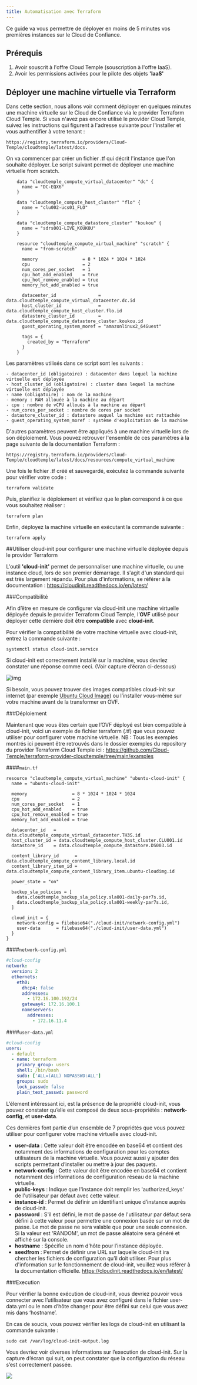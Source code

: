 ```yaml
---
title: Automatisation avec Terraform
---
```


Ce guide va vous permettre de déployer en moins de 5 minutes vos premières instances sur le Cloud de Confiance.


## __Prérequis__
1. Avoir souscrit à l'offre Cloud Temple (souscription à l'offre IaaS).
2. Avoir les permissions activées pour le pilote des objets __'IaaS'__

## Déployer une machine virtuelle via Terraform
Dans cette section, nous allons voir comment déployer en quelques minutes une machine virtuelle sur le Cloud de Confiance via le provider Terraform Cloud Temple. 
Si vous n'avez pas encore utilisé le provider Cloud Temple, suivez les instructions qui figurent à l'adresse suivante pour l'installer et vous authentifier à votre tenant :

    https://registry.terraform.io/providers/Cloud-Temple/cloudtemple/latest/docs.

On va commencer par créer un fichier .tf qui décrit l'instance que l'on souhaite déployer.
Le script suivant permet de déployer une machine virtuelle from scratch. 

```
    data "cloudtemple_compute_virtual_datacenter" "dc" {
      name = "DC-EQX6"
    }

    data "cloudtemple_compute_host_cluster" "flo" {
      name = "clu002-ucs01_FLO"
    }

    data "cloudtemple_compute_datastore_cluster" "koukou" {
      name = "sdrs001-LIVE_KOUKOU"
    }

    resource "cloudtemple_compute_virtual_machine" "scratch" {
      name = "from-scratch"

      memory                 = 8 * 1024 * 1024 * 1024
      cpu                    = 2
      num_cores_per_socket   = 1
      cpu_hot_add_enabled    = true
      cpu_hot_remove_enabled = true
      memory_hot_add_enabled = true

      datacenter_id                = data.cloudtemple_compute_virtual_datacenter.dc.id
      host_cluster_id              = data.cloudtemple_compute_host_cluster.flo.id
      datastore_cluster_id         = data.cloudtemple_compute_datastore_cluster.koukou.id
      guest_operating_system_moref = "amazonlinux2_64Guest"
 
      tags = {
        created_by = "Terraform"
      }
    }
```
Les paramètres utilisés dans ce script sont les suivants :

    - datacenter_id (obligatoire) : datacenter dans lequel la machine virtuelle est déployée
    - host_cluster_id (obligatoire) : cluster dans lequel la machine virtuelle est déployée
    - name (obligatoire) : nom de la machine
    - memory : RAM allouée à la machine au départ
    - cpu : nombre de vCPU alloués à la machine au départ
    - num_cores_per_socket : nombre de cores par socket
    - datastore_cluster_id : datastore auquel la machine est rattachée
    - guest_operating_system_moref : système d'exploitation de la machine

D'autres paramètres peuvent être appliqués à une machine virtuelle lors de son déploiement. Vous pouvez retrouver l'ensemble de ces paramètres à la page suivante de la documentation Terraform : 

    https://registry.terraform.io/providers/Cloud-Temple/cloudtemple/latest/docs/resources/compute_virtual_machine


Une fois le fichier .tf créé et sauvegardé, exécutez la commande suivante pour vérifier votre code :

    terraform validate

Puis, planifiez le déploiement et vérifiez que le plan correspond à ce que vous souhaitez réaliser :

    terraform plan

Enfin, déployez la machine virtuelle en exécutant la commande suivante :

    terraform apply

##Utiliser cloud-init pour configurer une machine virtuelle déployée depuis le provider Terraform

L'outil __'cloud-init'__ permet de personnaliser une machine virtuelle, ou une instance cloud, lors de son premier démarrage. Il s'agit d'un standard qui est très largement répandu.
Pour plus d'informations, se référer à la documentation : https://cloudinit.readthedocs.io/en/latest/

###Compatibilité

Afin d’être en mesure de configurer via cloud-init une machine virtuelle déployée depuis le provider Terraform Cloud Temple, l’**OVF** utilisé pour déployer cette dernière doit être **compatible** avec **cloud-init**.

Pour vérifier la compatibilité de votre machine virtuelle avec cloud-init, entrez la commande suivante :

`systemctl status cloud-init.service`

Si cloud-init est correctement installé sur la machine, vous devriez constater une réponse comme ceci. (Voir capture d’écran ci-dessous)

![img](images/status_cloud_init.png)

Si besoin, vous pouvez trouver des images compatibles cloud-init sur internet (par exemple [Ubuntu Cloud Image](https://cloud-images.ubuntu.com/)) ou l’installer vous-même sur votre machine avant de la transformer en OVF.


###Déploiement

Maintenant que vous êtes certain que l’OVF déployé est bien compatible à cloud-init, voici un exemple de fichier terraform (.tf) que vous pouvez utiliser pour configurer votre machine virtuelle.
NB : Tous les exemples montrés ici peuvent être retrouvés dans le dossier exemples du repository du provider Terraform Cloud Temple ici : https://github.com/Cloud-Temple/terraform-provider-cloudtemple/tree/main/examples

####`main.tf`

```HCL
resource "cloudtemple_compute_virtual_machine" "ubuntu-cloud-init" {
  name = "ubuntu-cloud-init"

  memory                 = 8 * 1024 * 1024 * 1024
  cpu                    = 2
  num_cores_per_socket   = 1
  cpu_hot_add_enabled    = true
  cpu_hot_remove_enabled = true
  memory_hot_add_enabled = true

  datacenter_id   = data.cloudtemple_compute_virtual_datacenter.TH3S.id
  host_cluster_id = data.cloudtemple_compute_host_cluster.CLU001.id
  datastore_id    = data.cloudtemple_compute_datastore.DS003.id

  content_library_id      = data.cloudtemple_compute_content_library.local.id
  content_library_item_id = data.cloudtemple_compute_content_library_item.ubuntu-cloudimg.id

  power_state = "on"

  backup_sla_policies = [
    data.cloudtemple_backup_sla_policy.sla001-daily-par7s.id,
    data.cloudtemple_backup_sla_policy.sla001-weekly-par7s.id,
  ]

  cloud_init = {
    network-config = filebase64("./cloud-init/network-config.yml")
    user-data      = filebase64("./cloud-init/user-data.yml")
  }
}
```

####`network-config.yml`
```YAML
#cloud-config
network:
  version: 2
  ethernets:
    eth0:
      dhcp4: false
      addresses:
        - 172.16.100.192/24
      gateway4: 172.16.100.1
      nameservers:
        addresses:
          - 172.16.11.4
```

####`user-data.yml`
```YAML
#cloud-config
users:
  - default
  - name: terraform
    primary_group: users
    shell: /bin/bash
    sudo: ['ALL=(ALL) NOPASSWD:ALL']
    groups: sudo
    lock_passwd: false  
    plain_text_passwd: password
```

L’élement intéressant ici, est la présence de la propriété cloud-init, vous pouvez constater qu’elle est composé de deux sous-propriétés : **network-config**, et **user-data**.

Ces dernières font partie d’un ensemble de 7 propriétés que vous pouvez utiliser pour configurer votre machine virtuelle avec cloud-init.

* **user-data** : Cette valeur doit être encodée en base64 et contient des notamment des informations de configuration pour les comptes utilisateurs de la machine virtuelle. Vous pouvez aussi y ajouter des scripts permettant d’installer ou mettre à jour des paquets.
* **network-config** : Cette valeur doit être encodée en base64 et contient notamment des informations de configuration réseau de la machine virtuelle.
* **public-keys** : Indique que l'instance doit remplir les 'authorized_keys' de l'utilisateur par défaut avec cette valeur.
* **instance-id** : Permet de définir un identifiant unique d’instance auprès de cloud-init.
* **password** : S'il est défini, le mot de passe de l'utilisateur par défaut sera défini à cette valeur pour permettre une connexion basée sur un mot de passe. Le mot de passe ne sera valable que pour une seule connexion. Si la valeur est 'RANDOM', un mot de passe aléatoire sera généré et affiché sur la console.
* **hostname** : Spécifie un nom d’hôte pour l’instance déployée.
* **seedfrom** : Permet de définir une URL sur laquelle cloud-init ira chercher les fichiers de configuration qu’il doit utiliser.
Pour plus d'information sur le fonctionnement de cloud-init, veuillez vous référer à la documentation officielle. https://cloudinit.readthedocs.io/en/latest/

###Execution

Pour vérifier la bonne exécution de cloud-init, vous devriez pouvoir vous connecter avec l’utilisateur que vous avez configuré dans le fichier user-data.yml ou le nom d’hôte changer pour être défini sur celui que vous avez mis dans ‘hostname’.

En cas de soucis, vous pouvez vérifier les logs de cloud-init en utilisant la commande suivante :

`sudo cat /var/log/cloud-init-output.log`

Vous devriez voir diverses informations sur l’execution de cloud-init. Sur la capture d’écran qui suit, on peut constater que la configuration du réseau s’est correctement passée.

![](images/cloud-init-output.png)

